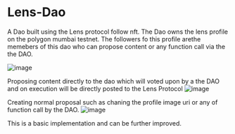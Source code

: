# Lens-Dao
A Dao built using the Lens protocol follow nft. The Dao owns the lens profile on the polygon mumbai testnet. The followers fo this profile arethe memebers of this dao who can propose content or any function call via the the DAO.

![image](https://user-images.githubusercontent.com/63945913/226262185-38b3c0ba-8b49-4090-add7-281b6208dd3d.png)

Proposing content directly to the dao which will voted upon by a the DAO and on execution will be directly posted to the Lens Protocol
![image](https://user-images.githubusercontent.com/63945913/226264228-d0fef806-bd42-400c-af3c-4c9bf6cac697.png)

Creating normal proposal such as chaning the profile image uri or any of function call by the DAO.
![image](https://user-images.githubusercontent.com/63945913/226264779-30112ced-5fbd-4f44-83db-f88d137fb448.png)

This is a basic implementation and can be further improved.
